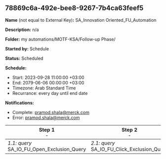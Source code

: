 ## 78869c6a-492e-bee8-9267-7b4ca63feef5

**Name** (not equal to External Key)**:** SA_Innovation Oriented_FU_Automation

**Description:** n/a

**Folder:** my automations/MOTF-KSA/Follow-up Phase/

**Started by:** Schedule

**Status:** Scheduled

**Schedule:**

* Start: 2023-09-28 11:00:00 +03:00
* End: 2079-06-06 00:00:00 +03:00
* Timezone: Arab Standard Time
* Recurrance: every day until end date

**Notifications:**

* Complete: pramod.shala@merck.com
* Error: pramod.shala@merck.com

| Step 1<br>_<small>-</small>_ | Step 2<br>_<small>-</small>_ |
| --- | --- |
| _1.1: query_<br>SA_IO_FU_Open_Exclusion_Query | _2.1: query_<br>SA_IO_FU_Click_Exclusion_Query |
